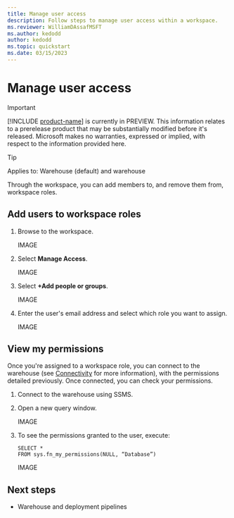 ```yaml
---
title: Manage user access
description: Follow steps to manage user access within a workspace.
ms.reviewer: WilliamDAssafMSFT
ms.author: kedodd
author: kedodd
ms.topic: quickstart
ms.date: 03/15/2023
---
```


# Manage user access

> [!IMPORTANT]
> [!INCLUDE [product-name](../includes/product-name.md)] is currently in PREVIEW. This information relates to a prerelease product that may be substantially modified before it's released. Microsoft makes no warranties, expressed or implied, with respect to the information provided here.

> [!TIP]
> Applies to: Warehouse (default) and warehouse

Through the workspace, you can add members to, and remove them from, workspace roles.

## Add users to workspace roles

1. Browse to the workspace.

   IMAGE

1. Select **Manage Access**.

   IMAGE

1. Select **+Add people or groups**.

   IMAGE
1. Enter the user's email address and select which role you want to assign.

   IMAGE

## View my permissions

Once you're assigned to a workspace role, you can connect to the warehouse (see [Connectivity](connectivity.md) for more information), with the permissions detailed previously. Once connected, you can check your permissions.

1. Connect to the warehouse using SSMS.

1. Open a new query window.

   IMAGE

1. To see the permissions granted to the user, execute:

   ```
   SELECT *
   FROM sys.fn_my_permissions(NULL, “Database”)
   ```

   IMAGE

## Next steps

- Warehouse and deployment pipelines
